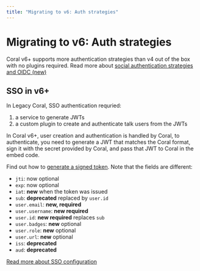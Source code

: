 ```yaml
---
title: "Migrating to v6: Auth strategies"
---
```


# Migrating to v6: Auth strategies

Coral v6+ supports more authentication strategies than v4 out of the box with no plugins required. Read more about [social authentication strategies and OIDC (new)](/auth)

## SSO in v6+

In Legacy Coral, SSO authentication requried:

1. a service to generate JWTs
2. a custom plugin to create and authenticate talk users from the JWTs

In Coral v6+, user creation and authentication is handled by Coral, to authenticate, you need to generate a JWT that matches the Coral format, sign it with the secret provided by Coral, and pass that JWT to Coral in the embed code.

Find out how to [generate a signed token](/sso). Note that the fields are different:

- `jti`: now optional
- `exp`: now optional
- `iat`: **new** when the token was issued
- `sub`: **deprecated** replaced by `user.id`
- `user.email`: **new, required**
- `user.username`: **new required**
- `user.id`: **new required** replaces `sub`
- `user.badges`: **new** optional
- `user.role`: **new** optional
- `user.url`: **new** optional
- `iss`: **deprecated**
- `aud`: **deprecated**

[Read more about SSO configuration](/sso)
